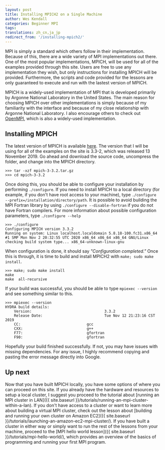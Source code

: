 ```yaml
---
layout: post
title: Installing MPICH2 on a Single Machine
author: Wes Kendall
categories: Beginner MPI
tags:
translations: zh_cn,ja_jp
redirect_from: '/installing-mpich2/'
---
```


MPI is simply a standard which others follow in their implementation. Because of this, there are a wide variety of MPI implementations out there. One of the most popular implementations, MPICH, will be used for all of the examples provided through this site. Users are free to use any implementation they wish, but only instructions for installing MPICH will be provided. Furthermore, the scripts and code provided for the lessons are only guaranteed to execute and run with the lastest version of MPICH.

MPICH is a widely-used implementation of MPI that is developed primarily by Argonne National Laboratory in the United States. The main reason for choosing MPICH over other implementations is simply because of my familiarity with the interface and because of my close relationship with Argonne National Laboratory. I also encourage others to check out [OpenMPI](https://www.open-mpi.org/), which is also a widely-used implementation.

## Installing MPICH
The latest version of MPICH is available [here](https://www.mpich.org/). The version that I will be using for all of the examples on the site is 3.3-2, which was released 13 November 2019. Go ahead and download the source code, uncompress the folder, and change into the MPICH directory.

```
>>> tar -xzf mpich-3-3.2.tar.gz
>>> cd mpich-3-3.2
```

Once doing this, you should be able to configure your installation by performing `./configure`. If you need to install MPICH to a local directory (for example, if you don't have root access to your machine), type `./configure --prefix=/installation/directory/path`. It is possible to avoid building the MPI Fortran library by using `./configure --disable-fortran` if you do not have Fortran compilers. For more information about possible configuration parameters, type `./configure --help`

```
>>> ./configure
Configuring MPICH version 3.3.2
Running on system: Linux localhost.localdomain 5.8.18-100.fc31.x86_64 #1 SMP Mon Nov 2 20:32:55 UTC 2020 x86_64 x86_64 x86_64 GNU/Linux
checking build system type... x86_64-unknown-linux-gnu
```

When configuration is done, it should say *"Configuration completed."* Once this is through, it is time to build and install MPICH2 with `make; sudo make install`.

```
>>> make; sudo make install
make
make  all-recursive

```

If your build was successful, you should be able to type `mpiexec --version` and see something similar to this.

```
>>> mpiexec --version
HYDRA build details:
    Version:                                 3.3.2
    Release Date:                            Tue Nov 12 21:23:16 CST 2019
    CC:                              gcc    
    CXX:                             g++    
    F77:                             gfortran   
    F90:                             gfortran 
```

Hopefully your build finished successfully. If not, you may have issues with missing dependencies. For any issue, I highly recommend copying and pasting the error message directly into Google.

## Up next
Now that you have built MPICH locally, you have some options of where you can proceed on this site. If you already have the hardware and resources to setup a local cluster, I suggest you proceed to the tutorial about [running an MPI cluster in LAN]({{ site.baseurl }}/tutorials/running-an-mpi-cluster-within-a-lan). If you don't have access to a cluster or want to learn more about building a virtual MPI cluster, check out the lesson about [building and running your own cluster on Amazon EC2]({{ site.baseurl }}/tutorials/launching-an-amazon-ec2-mpi-cluster/). If you have built a cluster in either way or simply want to run the rest of the lessons from your machine, proceed to the [MPI hello world lesson]({{ site.baseurl }}/tutorials/mpi-hello-world/), which provides an overview of the basics of programming and running your first MPI program.
